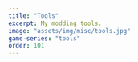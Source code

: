```yaml
---
title: "Tools"
excerpt: My modding tools.
image: "assets/img/misc/tools.jpg"
game-series: "tools"
order: 101
---
```

